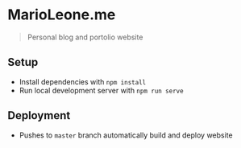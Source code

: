 # MarioLeone.me
> Personal blog and portolio website

## Setup
* Install dependencies with `npm install`
* Run local development server with `npm run serve`

## Deployment
* Pushes to `master` branch automatically build and deploy website
